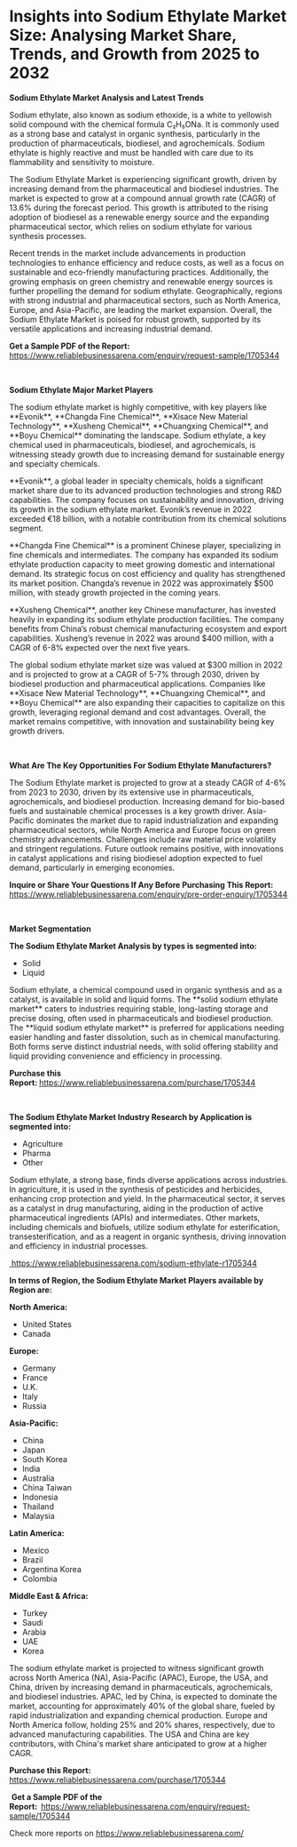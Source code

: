 <p><h1>Insights into Sodium Ethylate Market Size: Analysing Market Share, Trends, and Growth from 2025 to 2032</h1></p><p><strong>Sodium Ethylate Market Analysis and Latest Trends</strong></p>
<p><p>Sodium ethylate, also known as sodium ethoxide, is a white to yellowish solid compound with the chemical formula C₂H₅ONa. It is commonly used as a strong base and catalyst in organic synthesis, particularly in the production of pharmaceuticals, biodiesel, and agrochemicals. Sodium ethylate is highly reactive and must be handled with care due to its flammability and sensitivity to moisture.</p><p>The Sodium Ethylate Market is experiencing significant growth, driven by increasing demand from the pharmaceutical and biodiesel industries. The market is expected to grow at a compound annual growth rate (CAGR) of 13.6% during the forecast period. This growth is attributed to the rising adoption of biodiesel as a renewable energy source and the expanding pharmaceutical sector, which relies on sodium ethylate for various synthesis processes.</p><p>Recent trends in the market include advancements in production technologies to enhance efficiency and reduce costs, as well as a focus on sustainable and eco-friendly manufacturing practices. Additionally, the growing emphasis on green chemistry and renewable energy sources is further propelling the demand for sodium ethylate. Geographically, regions with strong industrial and pharmaceutical sectors, such as North America, Europe, and Asia-Pacific, are leading the market expansion. Overall, the Sodium Ethylate Market is poised for robust growth, supported by its versatile applications and increasing industrial demand.</p></p>
<p><strong>Get a Sample PDF of the Report:&nbsp;</strong> <a href="https://www.reliablebusinessarena.com/enquiry/request-sample/1705344?utm_campaign=1995&utm_medium=2&utm_source=Github&utm_content=ia&utm_term=26012025&utm_id=sodium-ethylate">https://www.reliablebusinessarena.com/enquiry/request-sample/1705344</a></p>
<p>&nbsp;</p>
<p><strong>Sodium Ethylate Major Market Players</strong></p>
<p><p>The sodium ethylate market is highly competitive, with key players like **Evonik**, **Changda Fine Chemical**, **Xisace New Material Technology**, **Xusheng Chemical**, **Chuangxing Chemical**, and **Boyu Chemical** dominating the landscape. Sodium ethylate, a key chemical used in pharmaceuticals, biodiesel, and agrochemicals, is witnessing steady growth due to increasing demand for sustainable energy and specialty chemicals.</p><p>**Evonik**, a global leader in specialty chemicals, holds a significant market share due to its advanced production technologies and strong R&D capabilities. The company focuses on sustainability and innovation, driving its growth in the sodium ethylate market. Evonik’s revenue in 2022 exceeded €18 billion, with a notable contribution from its chemical solutions segment.</p><p>**Changda Fine Chemical** is a prominent Chinese player, specializing in fine chemicals and intermediates. The company has expanded its sodium ethylate production capacity to meet growing domestic and international demand. Its strategic focus on cost efficiency and quality has strengthened its market position. Changda’s revenue in 2022 was approximately $500 million, with steady growth projected in the coming years.</p><p>**Xusheng Chemical**, another key Chinese manufacturer, has invested heavily in expanding its sodium ethylate production facilities. The company benefits from China’s robust chemical manufacturing ecosystem and export capabilities. Xusheng’s revenue in 2022 was around $400 million, with a CAGR of 6-8% expected over the next five years.</p><p>The global sodium ethylate market size was valued at $300 million in 2022 and is projected to grow at a CAGR of 5-7% through 2030, driven by biodiesel production and pharmaceutical applications. Companies like **Xisace New Material Technology**, **Chuangxing Chemical**, and **Boyu Chemical** are also expanding their capacities to capitalize on this growth, leveraging regional demand and cost advantages. Overall, the market remains competitive, with innovation and sustainability being key growth drivers.</p></p>
<p>&nbsp;</p>
<p><strong>What Are The Key Opportunities For Sodium Ethylate Manufacturers?</strong></p>
<p><p>The Sodium Ethylate market is projected to grow at a steady CAGR of 4-6% from 2023 to 2030, driven by its extensive use in pharmaceuticals, agrochemicals, and biodiesel production. Increasing demand for bio-based fuels and sustainable chemical processes is a key growth driver. Asia-Pacific dominates the market due to rapid industrialization and expanding pharmaceutical sectors, while North America and Europe focus on green chemistry advancements. Challenges include raw material price volatility and stringent regulations. Future outlook remains positive, with innovations in catalyst applications and rising biodiesel adoption expected to fuel demand, particularly in emerging economies.</p></p>
<p><strong>Inquire or Share Your Questions If Any Before Purchasing This Report:</strong> <a href="https://www.reliablebusinessarena.com/enquiry/pre-order-enquiry/1705344?utm_campaign=1995&utm_medium=2&utm_source=Github&utm_content=ia&utm_term=26012025&utm_id=sodium-ethylate">https://www.reliablebusinessarena.com/enquiry/pre-order-enquiry/1705344</a></p>
<p>&nbsp;</p>
<p><strong>Market Segmentation</strong></p>
<p><strong>The Sodium Ethylate Market Analysis by types is segmented into:</strong></p>
<p><ul><li>Solid</li><li>Liquid</li></ul></p>
<p><p>Sodium ethylate, a chemical compound used in organic synthesis and as a catalyst, is available in solid and liquid forms. The **solid sodium ethylate market** caters to industries requiring stable, long-lasting storage and precise dosing, often used in pharmaceuticals and biodiesel production. The **liquid sodium ethylate market** is preferred for applications needing easier handling and faster dissolution, such as in chemical manufacturing. Both forms serve distinct industrial needs, with solid offering stability and liquid providing convenience and efficiency in processing.</p></p>
<p><strong>Purchase this Report:&nbsp;</strong><a href="https://www.reliablebusinessarena.com/purchase/1705344?utm_campaign=1995&utm_medium=2&utm_source=Github&utm_content=ia&utm_term=26012025&utm_id=sodium-ethylate">https://www.reliablebusinessarena.com/purchase/1705344</a></p>
<p>&nbsp;</p>
<p><strong>The Sodium Ethylate Market Industry Research by Application is segmented into:</strong></p>
<p><ul><li>Agriculture</li><li>Pharma</li><li>Other</li></ul></p>
<p><p>Sodium ethylate, a strong base, finds diverse applications across industries. In agriculture, it is used in the synthesis of pesticides and herbicides, enhancing crop protection and yield. In the pharmaceutical sector, it serves as a catalyst in drug manufacturing, aiding in the production of active pharmaceutical ingredients (APIs) and intermediates. Other markets, including chemicals and biofuels, utilize sodium ethylate for esterification, transesterification, and as a reagent in organic synthesis, driving innovation and efficiency in industrial processes.</p></p>
<p><a href="https://www.reliablebusinessarena.com/sodium-ethylate-r1705344?utm_campaign=1995&utm_medium=2&utm_source=Github&utm_content=ia&utm_term=26012025&utm_id=sodium-ethylate">&nbsp;https://www.reliablebusinessarena.com/sodium-ethylate-r1705344</a></p>
<p><strong>In terms of Region, the Sodium Ethylate Market Players available by Region are:</strong></p>
<p>
    <p> <strong> North America: </strong>
        <ul>
            <li>United States</li>
            <li>Canada</li>
        </ul>
        </p> 
    <p> <strong> Europe: </strong>
        <ul>
            <li>Germany</li>
            <li>France</li>
            <li>U.K.</li>
            <li>Italy</li>
            <li>Russia</li>
        </ul>
        </p> 
    <p> <strong> Asia-Pacific: </strong>
        <ul>
            <li>China</li>
            <li>Japan</li>
            <li>South Korea</li>
            <li>India</li>
            <li>Australia</li>
            <li>China Taiwan</li>
            <li>Indonesia</li>
            <li>Thailand</li>
            <li>Malaysia</li>
        </ul>
        </p> 
    <p> <strong> Latin America: </strong>
        <ul>
            <li>Mexico</li>
            <li>Brazil</li>
            <li>Argentina Korea</li>
            <li>Colombia</li>
        </ul>
        </p> 
    <p> <strong> Middle East & Africa: </strong>
        <ul>
            <li>Turkey</li>
            <li>Saudi</li>
            <li>Arabia</li>
            <li>UAE</li>
            <li>Korea</li>
        </ul>
    </p>
    </p>
<p><p>The sodium ethylate market is projected to witness significant growth across North America (NA), Asia-Pacific (APAC), Europe, the USA, and China, driven by increasing demand in pharmaceuticals, agrochemicals, and biodiesel industries. APAC, led by China, is expected to dominate the market, accounting for approximately 40% of the global share, fueled by rapid industrialization and expanding chemical production. Europe and North America follow, holding 25% and 20% shares, respectively, due to advanced manufacturing capabilities. The USA and China are key contributors, with China's market share anticipated to grow at a higher CAGR.</p></p>
<p><strong>Purchase this Report: </strong><a href="https://www.reliablebusinessarena.com/purchase/1705344?utm_campaign=1995&utm_medium=2&utm_source=Github&utm_content=ia&utm_term=26012025&utm_id=sodium-ethylate">https://www.reliablebusinessarena.com/purchase/1705344</a></p>
<p>&nbsp;<strong>Get a Sample PDF of the Report:&nbsp;&nbsp;</strong><a href="https://www.reliablebusinessarena.com/enquiry/request-sample/1705344?utm_campaign=1995&utm_medium=2&utm_source=Github&utm_content=ia&utm_term=26012025&utm_id=sodium-ethylate">https://www.reliablebusinessarena.com/enquiry/request-sample/1705344</a></p>
<p><strong></strong></p>
<p>Check more reports on <a href="https://www.reliablebusinessarena.com/?utm_campaign=1995&utm_medium=2&utm_source=Github&utm_content=ia&utm_term=26012025&utm_id=sodium-ethylate">https://www.reliablebusinessarena.com/</a></p>